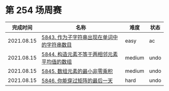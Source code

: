 # 第 254 场周赛

**完成时间**|**名称**|**难度**|**状态**
------------|--------|--------|--------
2021.08.15|[5843. 作为子字符串出现在单词中的字符串数目](./5843.%20作为子字符串出现在单词中的字符串数目)|easy|ac
2021.08.15|[5844. 构造元素不等于两相邻元素平均值的数组](./5844.%20构造元素不等于两相邻元素平均值的数组)|medium|undo
2021.08.15|[5845. 数组元素的最小非零乘积](./5845.%20数组元素的最小非零乘积)|medium|undo
2021.08.15|[5846. 你能穿过矩阵的最后一天](./5846.%20你能穿过矩阵的最后一天)|hard|undo
